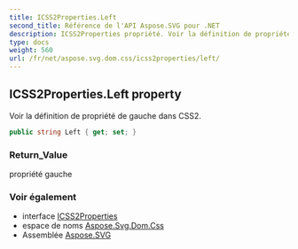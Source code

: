 ```yaml
---
title: ICSS2Properties.Left
second_title: Référence de l'API Aspose.SVG pour .NET
description: ICSS2Properties propriété. Voir la définition de propriété de gauche dans CSS2.
type: docs
weight: 560
url: /fr/net/aspose.svg.dom.css/icss2properties/left/
---
```

## ICSS2Properties.Left property

Voir la définition de propriété de gauche dans CSS2.

```csharp
public string Left { get; set; }
```

### Return_Value

propriété gauche

### Voir également

* interface [ICSS2Properties](../)
* espace de noms [Aspose.Svg.Dom.Css](../../icss2properties/)
* Assemblée [Aspose.SVG](../../../)


